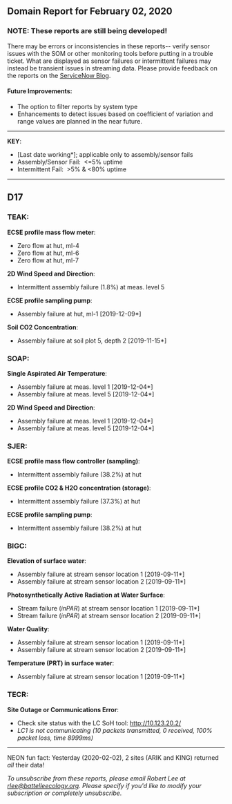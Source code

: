 ## Domain Report for February 02, 2020


### NOTE: These reports are still being developed!
There may be errors or inconsistencies in these reports-- verify sensor issues with the SOM or other monitoring tools before putting in a trouble ticket. What are displayed as sensor failures or intermittent failures may instead be transient issues in streaming data.
Please provide feedback on the reports on the [ServiceNow Blog](https://neon.service-now.com/community?id=community_blog&sys_id=9b4fbe8adbed734017ecf9041d9619be).

#### Future Improvements: 
 - The option to filter reports by system type 
 - Enhancements to detect issues based on coefficient of variation and range values are planned in the near future.

***

**KEY**:

 - [Last date working*]; applicable only to assembly/sensor fails
 - Assembly/Sensor Fail:&nbsp;&nbsp;<=5% uptime
 - Intermittent Fail:&nbsp;&nbsp;>5% & <80% uptime

***
## D17

### TEAK:

**ECSE profile mass flow meter**:
 - Zero flow at hut, ml-4
 - Zero flow at hut, ml-6
 - Zero flow at hut, ml-7

**2D Wind Speed and Direction**:
 - Intermittent assembly failure (1.8%) at meas. level 5

**ECSE profile sampling pump**:
 - Assembly failure at hut, ml-1 [2019-12-09*]

**Soil CO2 Concentration**:
 - Assembly failure at soil plot 5, depth 2 [2019-11-15*]

### SOAP:

**Single Aspirated Air Temperature**:
 - Assembly failure at meas. level 1 [2019-12-04*]
 - Assembly failure at meas. level 5 [2019-12-04*]

**2D Wind Speed and Direction**:
 - Assembly failure at meas. level 1 [2019-12-04*]
 - Assembly failure at meas. level 5 [2019-12-04*]

### SJER:

**ECSE profile mass flow controller (sampling)**:
 - Intermittent assembly failure (38.2%) at hut

**ECSE profile CO2 & H2O concentration (storage)**:
 - Intermittent assembly failure (37.3%) at hut

**ECSE profile sampling pump**:
 - Intermittent assembly failure (38.2%) at hut

### BIGC:

**Elevation of surface water**:
 - Assembly failure at stream sensor location 1 [2019-09-11*]
 - Assembly failure at stream sensor location 2 [2019-09-11*]

**Photosynthetically Active Radiation at Water Surface**:
 - Stream failure (_inPAR_) at stream sensor location 1 [2019-09-11*]
 - Stream failure (_inPAR_) at stream sensor location 2 [2019-09-11*]

**Water Quality**:
 - Assembly failure at stream sensor location 1 [2019-09-11*]
 - Assembly failure at stream sensor location 2 [2019-09-11*]

**Temperature (PRT) in surface water**:
 - Assembly failure at stream sensor location 1 [2019-09-11*]

### TECR:

**Site Outage or Communications Error**:
 - Check site status with the LC SoH tool: http://10.123.20.2/
 - _LC1 is not communicating (10 packets transmitted, 0 received, 100% packet loss, time 8999ms)_

***
NEON fun fact: Yesterday (2020-02-02), 2 sites (ARIK and KING) returned _all_ their data!

_To unsubscribe from these reports, please email Robert Lee at rlee@battelleecology.org. Please specify if you'd like to modify your subscription or completely unsubscribe._
